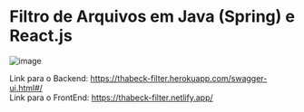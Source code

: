 # Filtro de Arquivos em Java (Spring) e React.js

![image](https://user-images.githubusercontent.com/83835069/165447850-e307d40d-1542-4c3d-81d7-d69b5d323121.png)


Link para o Backend: https://thabeck-filter.herokuapp.com/swagger-ui.html#/ <br>
Link para o FrontEnd: https://thabeck-filter.netlify.app/
